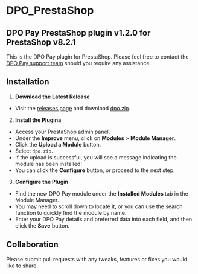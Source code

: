 # DPO_PrestaShop

## DPO Pay PrestaShop plugin v1.2.0 for PrestaShop v8.2.1

This is the DPO Pay plugin for PrestaShop. Please feel free to contact
the [DPO Pay support team](https://dpogroup.com/contact-us/) should you require any assistance.

## Installation

1. **Download the Latest Release**

- Visit the [releases page](https://github.com/DPO-Group/DPO_PrestaShop/releases) and
  download [dpo.zip](https://github.com/DPO-Group/DPO_PrestaShop/releases/download/v1.2.0/dpo.zip).

2. **Install the Plugina**

- Access your PrestaShop admin panel.
- Under the **Improve** menu, click on **Modules** > **Module Manager**.
- Click the **Upload a Module** button.
- Select `dpo.zip`.
- If the upload is successful, you will see a message indicating the module has been installed!
- You can click the **Configure** button, or proceed to the next step.

3. **Configure the Plugin**

- Find the new DPO Pay module under the **Installed Modules** tab in the Module Manager.
- You may need to scroll down to locate it, or you can use the search function to quickly find the module by name.
- Enter your DPO Pay details and preferred data into each field, and then click the **Save** button.

## Collaboration

Please submit pull requests with any tweaks, features or fixes you would like to share.
